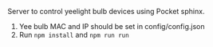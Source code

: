 Server to control yeelight bulb devices using Pocket sphinx.

1. Yee bulb MAC and IP should be set in config/config.json
2. Run `npm install` and `npm run run`
